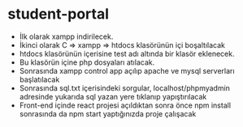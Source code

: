 # student-portal
- İlk olarak xampp indirilecek.
- İkinci olarak C => xampp => htdocs klasörünün içi boşaltılacak
- htdocs klasörünün içerisine test adı altında bir klasör eklenecek.
- Bu klasörün içine php dosyaları atılacak.
- Sonrasında xampp control app açılıp apache ve mysql serverları başlatılacak
- Sonrasında sql.txt içerisindeki sorgular, localhost/phpmyadmin adresinde yukarıda sql yazan yere tıklanıp yapıştırılacak
- Front-end içinde react projesi açıldıktan sonra önce npm install  sonrasında da npm start yaptığınızda proje çalışacak
